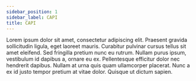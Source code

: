 ```yaml
---
sidebar_position: 1
sidebar_label: CAPI
title: CAPI
---
```

Lorem ipsum dolor sit amet, consectetur adipiscing elit. Praesent gravida sollicitudin ligula, eget laoreet mauris. Curabitur pulvinar cursus tellus sit amet eleifend. Sed fringilla pretium nunc eu rutrum. Nullam purus ipsum, vestibulum id dapibus a, ornare eu ex. Pellentesque efficitur dolor nec hendrerit dapibus. Nullam at urna quis quam ullamcorper placerat. Nunc a ex id justo tempor pretium at vitae dolor. Quisque ut dictum sapien.
